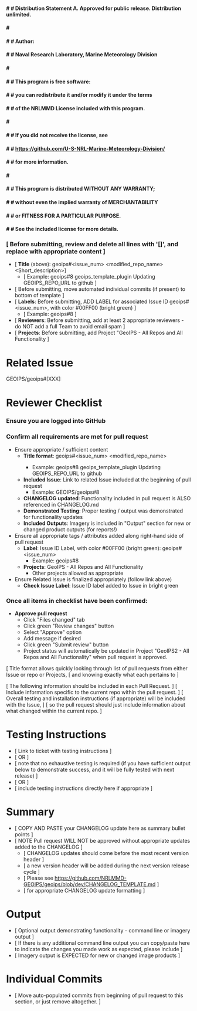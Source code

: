 #### # # Distribution Statement A. Approved for public release. Distribution unlimited.
#### # # 
#### # # Author:
#### # # Naval Research Laboratory, Marine Meteorology Division
#### # # 
#### # # This program is free software:
#### # # you can redistribute it and/or modify it under the terms
#### # # of the NRLMMD License included with this program.
#### # # 
#### # # If you did not receive the license, see
#### # # https://github.com/U-S-NRL-Marine-Meteorology-Division/
#### # # for more information.
#### # # 
#### # # This program is distributed WITHOUT ANY WARRANTY;
#### # # without even the implied warranty of MERCHANTABILITY
#### # # or FITNESS FOR A PARTICULAR PURPOSE.
#### # # See the included license for more details.

### [ Before submitting, review and delete all lines with '[]', and replace with appropriate content ]
* [ **Title** (above): geoips#<issue_num> <modified_repo_name> <Short_description>]
     * [ Example: geoips#8 geoips_template_plugin Updating GEOIPS_REPO_URL to github ]
* [ Before submitting, move automated individual commits (if present) to bottom of template ]
* [ **Labels**: Before submitting, ADD LABEL for associated Issue ID geoips#<issue_num>, with color #00FF00 (bright green) ]
     * [ Example: geoips#8 ]
* [ **Reviewers**: Before submitting, add at least 2 appropriate reviewers - do NOT add a full Team to avoid email spam ]
* [ **Projects**: Before submitting, add Project "GeoIPS - All Repos and All Functionality ]
 
# Related Issue
GEOIPS/geoips#[XXX]

# Reviewer Checklist

### Ensure you are logged into GitHub

### Confirm all requirements are met for pull request
* Ensure appropriate / sufficient content
    * **Title format**: geoips#<issue_num> <modified_repo_name> <Short description>
        * Example: geoips#8 geoips_template_plugin Updating GEOIPS_REPO_URL to github
    * **Included Issue**: Link to related Issue included at the beginning of pull request
        * Example: GEOIPS/geoips#8
    * **CHANGELOG updated**: Functionality included in pull request is ALSO referenced in CHANGELOG.md
    * **Demonstrated Testing**: Proper testing / output was demonstrated for functionality updates
    * **Included Outputs**: Imagery is included in "Output" section for new or changed product outputs (for reports!)
* Ensure all appropriate tags / attributes added along right-hand side of pull request
    * **Label**: Issue ID Label, with color #00FF00 (bright green): geoips#<issue_num>
        * Example: geoips#8
    * **Projects**: GeoIPS - All Repos and All Functionality
        * Other projects allowed as appropriate
* Ensure Related Issue is finalized appropriately (follow link above)
    * **Check Issue Label**: Issue ID label added to Issue in bright green
    
### Once all items in checklist have been confirmed:
* **Approve pull request**
    * Click "Files changed" tab
    * Click green "Review changes" button
    * Select "Approve" option
    * Add message if desired
    * Click green "Submit review" button
    * Project status will automatically be updated in Project "GeoIPS2 - All Repos and All Functionality" when pull request is approved.

[ Title format allows quickly looking through list of pull requests from either Issue or repo or Projects,
[ and knowing exactly what each pertains to ]

[ The following information should be included in each Pull Request. ]
[ Include information specific to the current repo within the pull request. ]
[ Overall testing and installation instructions (if appropriate) will be included with the Issue, ]
[ so the pull request should just include information about what changed within the current repo. ]
 
# Testing Instructions
* [ Link to ticket with testing instructions ]
* [ OR ]
* [ note that no exhaustive testing is required (if you have sufficient output below to demonstrate success, and it will be fully tested with next release) ]
* [ OR ]
* [ include testing instructions directly here if appropriate ]

# Summary
* [ COPY AND PASTE your CHANGELOG update here as summary bullet points ]
* [ NOTE Pull request WILL NOT be approved without appropriate updates added to the CHANGELOG ]
   * [ CHANGELOG updates should come before the most recent version header ]
   * [     a new version header will be added during the next version release cycle ]
   * [ Please see https://github.com/NRLMMD-GEOIPS/geoips/blob/dev/CHANGELOG_TEMPLATE.md ]
   * [     for appropriate CHANGELOG update formatting ]

# Output
* [ Optional output demonstrating functionality - command line or imagery output ]
* [ If there is any additional command line output you can copy/paste here to indicate the changes you made work as expected, please include ]
* [ Imagery output is EXPECTED for new or changed image products ]

  
# Individual Commits
* [ Move auto-populated commits from beginning of pull request to this section, or just remove altogether. ]
